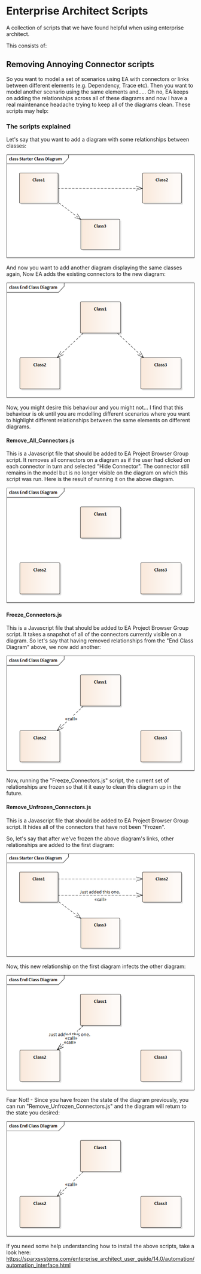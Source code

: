 # Enterprise Architect Scripts
A collection of scripts that we have found helpful when using enterprise architect.

This consists of:

## Removing Annoying Connector scripts

So you want to model a set of scenarios using EA with connectors or links between different elements (e.g. Dependency, Trace etc). Then you want to model another scenario using the same elements and..... Oh no, EA keeps on adding the relationships across all of these diagrams and now I have a real maintenance headache trying to keep all of the diagrams clean. These scripts may help: 

### The scripts explained

Let's say that you want to add a diagram with some relationships between classes:

![Diagram showing links between classes](README_files/the_problem_1.png)

And now you want to add another diagram displaying the same classes again, Now EA adds the existing connectors to the new diagram:

![Diagram showing unwanted relationships](README_files/the_problem_2.png)

Now, you might desire this behaviour and you might not... I find that this behaviour is ok until you are modelling different scenarios where you want to highlight different relationships between the same elements on different diagrams.

#### Remove_All_Connectors.js

This is a Javascript file that should be added to EA Project Browser Group script. It removes all connectors on a diagram as if the user had clicked on each connector in turn and selected "Hide Connector". The connector still remains in the model but is no longer visible on the diagram on which this script was run. Here is the result of running it on the above diagram.

![Diagram showing classes with no relationships](README_files/no_relationships.png)

#### Freeze_Connectors.js

This is a Javascript file that should be added to EA Project Browser Group script. It takes a snapshot of all of the connectors currently visible on a diagram. So let's say that having removed relationships from the "End Class Diagram" above, we now add another:

![Diagram showing a class diagram with another relationship](README_files/added_relationship.png)

Now, running the "Freeze_Connectors.js" script, the current set of relationships are frozen so that it it easy to clean this diagram up in the future. 


#### Remove_Unfrozen_Connectors.js

This is a Javascript file that should be added to EA Project Browser Group script. It hides all of the connectors that have not been "Frozen".

So, let's say that after we've frozen the above diagram's links, other relationships are added to the first diagram:

![Diagram showing a class diagram including another link](README_files/added_another_relationship.png)

Now, this new relationship on the first diagram infects the other diagram:

![Diagram infected by the additional relationship](README_files/infected_diagram.png)

Fear Not! - Since you have frozen the state of the diagram previously, you can run "Remove_Unfrozen_Connectors.js" and the diagram will return to the state you desired:

![Diagram showing a class diagram with another relationship](README_files/added_relationship.png)

If you need some help understanding how to install the above scripts, take a look here: https://sparxsystems.com/enterprise_architect_user_guide/14.0/automation/automation_interface.html

